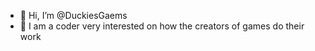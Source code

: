 - 👋 Hi, I’m @DuckiesGaems
- 🤔 I am a coder very interested on how the creators of games do their work 
<!---
DuckiesGaems/DuckiesGaems is a ✨ special ✨ repository because its `README.md` (this file) appears on your GitHub profile.
You can click the Preview link to take a look at your changes.
--->

